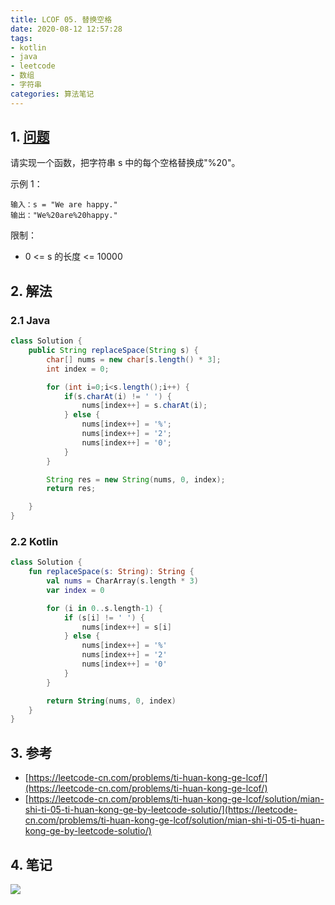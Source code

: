 ```yaml
---
title: LCOF 05. 替换空格
date: 2020-08-12 12:57:28
tags: 
- kotlin
- java
- leetcode
- 数组
- 字符串
categories: 算法笔记
---
```

## 1. [问题](https://leetcode-cn.com/problems/ti-huan-kong-ge-lcof/)
请实现一个函数，把字符串 s 中的每个空格替换成"%20"。

示例 1：
```
输入：s = "We are happy."
输出："We%20are%20happy."
```

限制：
- 0 <= s 的长度 <= 10000

<!--more-->

## 2. 解法

### 2.1 Java
```java
class Solution {
    public String replaceSpace(String s) {
        char[] nums = new char[s.length() * 3];
        int index = 0;

        for (int i=0;i<s.length();i++) {
            if(s.charAt(i) != ' ') {
                nums[index++] = s.charAt(i);
            } else {
                nums[index++] = '%';
                nums[index++] = '2';
                nums[index++] = '0';
            }
        }

        String res = new String(nums, 0, index);
        return res;

    }
}
```

### 2.2 Kotlin
```kotlin
class Solution {
    fun replaceSpace(s: String): String {
        val nums = CharArray(s.length * 3)
        var index = 0

        for (i in 0..s.length-1) {
            if (s[i] != ' ') {
                nums[index++] = s[i]
            } else {
                nums[index++] = '%'
                nums[index++] = '2'
                nums[index++] = '0'
            }
        }

        return String(nums, 0, index)
    }
}
```

## 3. 参考
- [https://leetcode-cn.com/problems/ti-huan-kong-ge-lcof/](https://leetcode-cn.com/problems/ti-huan-kong-ge-lcof/)
- [https://leetcode-cn.com/problems/ti-huan-kong-ge-lcof/solution/mian-shi-ti-05-ti-huan-kong-ge-by-leetcode-solutio/](https://leetcode-cn.com/problems/ti-huan-kong-ge-lcof/solution/mian-shi-ti-05-ti-huan-kong-ge-by-leetcode-solutio/)

## 4. 笔记
![](https://777blog.oss-cn-shanghai.aliyuncs.com/leetcode/lcof-05.jpg)